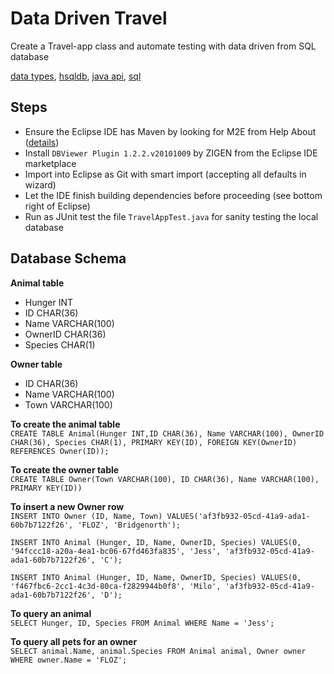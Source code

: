 # Data Driven Travel
Create a Travel-app class and automate testing with data driven from SQL database<br>

[data types](https://www.w3schools.com/sql/sql_datatypes.asp),
[hsqldb](http://hsqldb.org/),
[java api](https://docs.oracle.com/javase/7/docs/api/),
[sql](https://www.w3schools.com/sql/)

## Steps
* Ensure the Eclipse IDE has Maven by looking for M2E from Help About ([details](https://www.vogella.com/tutorials/EclipseMaven/article.html))
* Install `DBViewer Plugin 1.2.2.v20101009` by ZIGEN from the Eclipse IDE marketplace
* Import into Eclipse as Git with smart import (accepting all defaults in wizard)
* Let the IDE finish building dependencies before proceeding (see bottom right of Eclipse)
* Run as JUnit test the file `TravelAppTest.java` for sanity testing the local database

## Database Schema

**Animal table**
- Hunger INT
- ID CHAR(36)
- Name VARCHAR(100)
- OwnerID CHAR(36)
- Species CHAR(1)


**Owner table** 
- ID CHAR(36)
- Name VARCHAR(100)
- Town VARCHAR(100)

**To create the animal table**<br>
`CREATE TABLE Animal(Hunger INT,ID CHAR(36), Name VARCHAR(100), OwnerID CHAR(36), Species CHAR(1), PRIMARY KEY(ID), FOREIGN KEY(OwnerID) REFERENCES Owner(ID));`

**To create the owner table**<br>
`CREATE TABLE Owner(Town VARCHAR(100), ID CHAR(36), Name VARCHAR(100), PRIMARY KEY(ID))`

**To insert a new Owner row**<br>
`INSERT INTO Owner (ID, Name, Town) VALUES('af3fb932-05cd-41a9-ada1-60b7b7122f26', 'FLOZ', 'Bridgenorth');`

`INSERT INTO Animal (Hunger, ID, Name, OwnerID, Species) VALUES(0, '94fccc18-a20a-4ea1-bc06-67fd463fa835', 'Jess', 'af3fb932-05cd-41a9-ada1-60b7b7122f26', 'C');`

`INSERT INTO Animal (Hunger, ID, Name, OwnerID, Species) VALUES(0, 'f467fbc6-2cc1-4c3d-80ca-f2829944b0f8', 'Milo', 'af3fb932-05cd-41a9-ada1-60b7b7122f26', 'D');`

**To query an animal**<br>
`SELECT Hunger, ID, Species FROM Animal WHERE Name = 'Jess';`

**To query all pets for an owner**<br>
`SELECT animal.Name, animal.Species FROM Animal animal, Owner owner WHERE owner.Name = 'FLOZ';`